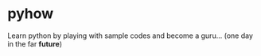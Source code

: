 # pyhow
Learn python by playing with sample codes and become a guru... (one day in the far __future__)
